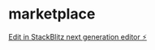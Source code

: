 # marketplace

[Edit in StackBlitz next generation editor ⚡️](https://stackblitz.com/~/github.com/trackerjam/marketplace)
